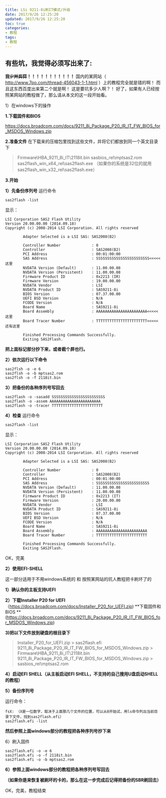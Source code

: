 ```yaml
---
title: LSi 9211-8i刷IT模式/升级
date: 2017/9/26 12:25:20
updated: 2017/9/26 12:25:20
toc: true
categories:
- 教程
tags:
- 教程
---
```


## 有些坑，我觉得必须写出来了: ##

**我屮艸芔茻！！！！！！！！！！！**
国内的某网站（ http://www.7po.com/thread-456043-1-1.html ）上的教程完全就是错的啊！
而且这东西百度出来第二个就是啊！
这是要坑多少人啊？！
好了，如果有人已经按照某网站的教程做了，那么请从本文的这一段开始看。  

<!--more-->

1）在windows下的操作  

**1.下载固件和BIOS**

https://docs.broadcom.com/docs/9211_8i_Package_P20_IR_IT_FW_BIOS_for_MSDOS_Windows.zip

**2.准备文件**
在下载来的压缩包里找到这些文件，并将它们都放到同一个英文目录下

>Firmware\HBA_9211_8i_IT\2118it.bin
sasbios_rel\mptsas2.rom
sas2flash_win_x64_rel\sas2flash.exe （如果你的系统是32位的就用sas2flash_win_x32_rel\sas2flash.exe）

**3.开始**

**1）先备份序列号**
运行命令

```
sas2flash -list
```

显示：

```
LSI Corporation SAS2 Flash Utility
Version 20.00.00.00 (2014.09.18)
Copyright (c) 2008-2014 LSI Corporation. All rights reserved

        Adapter Selected is a LSI SAS: SAS2008(B2)

        Controller Number              : 0
        Controller                     : SAS2008(B2)
        PCI Address                    : 00:01:00:00
        SAS Address                    : SSSSSSSSSSSSSSSSSSSSSSSS<<<<<这里
        NVDATA Version (Default)       : 11.00.00.08
        NVDATA Version (Persistent)    : 11.00.00.08
        Firmware Product ID            : 0x2213 (IR)
        Firmware Version               : 19.00.00.00
        NVDATA Vendor                  : LSI
        NVDATA Product ID              : SAS9211-8i
        BIOS Version                   : 07.37.00.00
        UEFI BSD Version               : N/A
        FCODE Version                  : N/A
        Board Name                     : SAS9211-8i
        Board Assembly                 : AAAAAAAAAAAAAAAAAAAAAAA<<<<<这里
        Board Tracer Number            : TTTTTTTTTTTTTTTTTTTTTTT<<<<<还有这里

        Finished Processing Commands Successfully.
        Exiting SAS2Flash.
```

**把上面标记部分抄下来，或者截个屏也行。**

**2）依次运行以下命令**

```
sas2flsh -o -e 6
sas2flsh -o -b mptsas2.rom
sas2flsh -o -f 2118it.bin
```

**3）把备份的各种序列号写回去**

```
sas2flash -o -sasadd SSSSSSSSSSSSSSSSSSSSSSSS
sas2flash -o -assem AAAAAAAAAAAAAAAAAAAAAAA
sas2flash -o -tracer TTTTTTTTTTTTTTTTTTTTTTT
```

**4）检查**
运行命令

```
sas2flash -list
```

显示：

```
LSI Corporation SAS2 Flash Utility
Version 20.00.00.00 (2014.09.18)
Copyright (c) 2008-2014 LSI Corporation. All rights reserved

        Adapter Selected is a LSI SAS: SAS2008(B2)

        Controller Number              : 0
        Controller                     : SAS2008(B2)
        PCI Address                    : 00:01:00:00
        SAS Address                    : SSSSSSSSSSSSSSSSSSSSSSSS
        NVDATA Version (Default)       : 11.00.00.08
        NVDATA Version (Persistent)    : 11.00.00.08
        Firmware Product ID            : 0x2213 (IT)
        Firmware Version               : 20.00.00.00
        NVDATA Vendor                  : LSI
        NVDATA Product ID              : SAS9211-8i
        BIOS Version                   : 07.37.00.00
        UEFI BSD Version               : N/A
        FCODE Version                  : N/A
        Board Name                     : SAS9211-8i
        Board Assembly                 : AAAAAAAAAAAAAAAAAAAAAAA
        Board Tracer Number            : TTTTTTTTTTTTTTTTTTTTTTT

        Finished Processing Commands Successfully.
        Exiting SAS2Flash.
```

OK，完美

**2）使用EFI-SHELL**

这一部分适用于不用windows系统的 和 按照某网站的坑人教程把卡刷坏了的

**1）确认你的主板支持UEFI**

**2）下载Installer P20 for UEFI**（https://docs.broadcom.com/docs/Installer_P20_for_UEFI.zip)
**下载固件和BIOS **(https://docs.broadcom.com/docs/9211_8i_Package_P20_IR_IT_FW_BIOS_for_MSDOS_Windows.zip)

**3)把以下文件放到硬盘的根目录下**

>Installer_P20_for_UEFI.zip > sas2flash.efi
9211_8i_Package_P20_IR_IT_FW_BIOS_for_MSDOS_Windows.zip > Firmware\HBA_9211_8i_IT\2118it.bin
9211_8i_Package_P20_IR_IT_FW_BIOS_for_MSDOS_Windows.zip > sasbios_rel\mptsas2.rom

**4）启动EFI SHELL（从主板启动EFI SHELL，不支持的自己搜用U盘启动SHELL的教程）**

**5）备份序列号**

运行命令：

```
fsX: （X是一位数字，取决于上面那几个文件的位置，可以从0开始试，用ls命令列出当前目录下文件，找到sas2flash.efi）
sas2flash.efi -list
```

**然后参照上面windows部分的教程把各种序列号抄下来**

6）刷入固件

```
sas2flash.efi -o -e 6
sas2flash.efi -o -f 2118it.bin
sas2flash.efi -o -b mptsas2.rom
```

**6）参照上面windows部分的教程把各种序列号写回去**

**（如果你是来恢复被刷坏的卡的，那么在这一步完成后记得把备份的SBR刷回去）**

OK，完美，教程结束